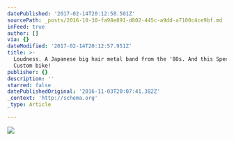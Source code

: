 ```yaml
---
datePublished: '2017-02-14T20:12:58.501Z'
sourcePath: _posts/2016-10-30-fa98e891-d802-445c-a9dd-a7100c4ce9bf.md
inFeed: true
author: []
via: {}
dateModified: '2017-02-14T20:12:57.951Z'
title: >-
  Loudness. A Japanese big hair metal band from the '80s. And this Speed Metal
  Custom bike!
publisher: {}
description: ''
starred: false
datePublishedOriginal: '2016-11-03T20:07:41.382Z'
_context: 'http://schema.org'
_type: Article

---
```

![](https://the-grid-user-content.s3-us-west-2.amazonaws.com/0b5a49bb-21c7-421f-9fa8-ba225acde8e3.jpg)
